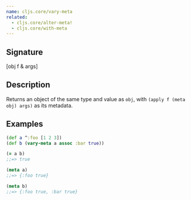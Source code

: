```yaml
---
name: cljs.core/vary-meta
related:
  - cljs.core/alter-meta!
  - cljs.core/with-meta
---
```


## Signature
[obj f & args]


## Description

Returns an object of the same type and value as `obj`, with
`(apply f (meta obj) args)` as its metadata.


## Examples

```clj
(def a ^:foo [1 2 3])
(def b (vary-meta a assoc :bar true))

(= a b)
;;=> true

(meta a)
;;=> {:foo true}

(meta b)
;;=> {:foo true, :bar true}
```